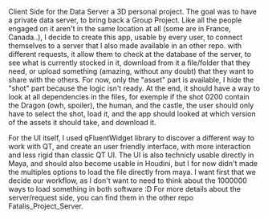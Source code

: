 Client Side for the Data Server a 3D personal project.
The goal was to have a private data server, to bring back a Group Project. Like all the people engaged on it aren't in the same location at all (some are in France, Canada..), I decide to create this app, usable by every user, to connect themselves to a server that I also made available in an other repo.
with different requests, it allow them to check at the database of the server, to see what is currently stocked in it, download from it a file/folder that they need, or upload something (amazing, without any doubt) that they want to share with the others.
For now, only the "asset" part is available, I hide the "shot" part because the logic isn't ready. At the end, it should have a way to look at all dependencies in the files, for exemple if the shot 0200 contain the Dragon (owh, spoiler), the human, and the castle, the user should only have to select the shot, load it, and the app should looked at which version of the assets it should take, and download it. 

For the UI itself, I used qFluentWidget library to discover a different way to work with QT, and create an user friendly interface, with more interaction and less rigid than classic QT UI.
The UI is also technicly usable directly in Maya, and should also become usable in Houdini, but I for now didn't made the multiples options to load the file directly from maya. I want first that we decide our workflow, as I don't want to need to think about the 1000000 ways to load something in both software :D
For more details about the server/request side, you can find them in the other repo Fatalis_Project_Server.
